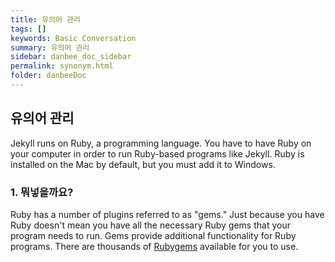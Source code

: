 ```yaml
---
title: 유의어 관리
tags: []
keywords: Basic Conversation
summary: 유의어 관리
sidebar: danbee_doc_sidebar
permalink: synonym.html
folder: danbeeDoc
---
```


## 유의어 관리

Jekyll runs on Ruby, a programming language. You have to have Ruby on your computer in order to run Ruby-based programs like Jekyll. Ruby is installed on the Mac by default, but you must add it to Windows.

### 1. 뭐넣을까요?

Ruby has a number of plugins referred to as "gems." Just because you have Ruby doesn't mean you have all the necessary Ruby gems that your program needs to run. Gems provide additional functionality for Ruby programs. There are thousands of [Rubygems](https://rubygems.org/) available for you to use.

